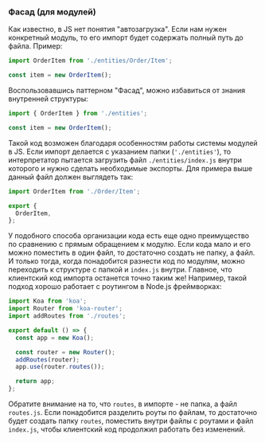 ### Фасад (для модулей)

Как известно, в JS нет понятия "автозагрузка". Если нам нужен конкретный модуль, то его импорт будет содержать полный путь до файла. Пример:

```javascript
import OrderItem from './entities/Order/Item';

const item = new OrderItem();
```

Воспользовавшись паттерном "Фасад", можно избавиться от знания внутренней структуры:

```javascript
import { OrderItem } from './entities';

const item = new OrderItem();
```

Такой код возможен благодаря особенностям работы системы модулей в JS. Если импорт делается с указанием папки (`'./entities'`), то интерпретатор пытается загрузить файл `./entities/index.js` внутри которого и нужно сделать необходимые экспорты. Для примера выше данный файл должен выглядеть так:

```javascript
import OrderItem from './Order/Item';

export {
  OrderItem,
};
```

У подобного способа организации кода есть еще одно преимущество по сравнению с прямым обращением к модулю. Если кода мало и его можно поместить в один файл, то достаточно создать не папку, а файл. И только тогда, когда понадобится разнести код по модулям, можно переходить к структуре с папкой и `index.js` внутри. Главное, что клиентский код импорта останется точно таким же! Например, такой подход хорошо работает с роутингом в Node.js фреймворках:

```javascript
import Koa from 'koa';
import Router from 'koa-router';
import addRoutes from './routes';

export default () => {
  const app = new Koa();

  const router = new Router();
  addRoutes(router);
  app.use(router.routes());

  return app;
};
```

Обратите внимание на то, что `routes`, в импорте - не папка, а файл `routes.js`. Если понадобится разделить роуты по файлам, то достаточно будет создать папку `routes`, поместить внутри файлы с роутами и файл `index.js`, чтобы клиентский код продолжил работать без изменений.
